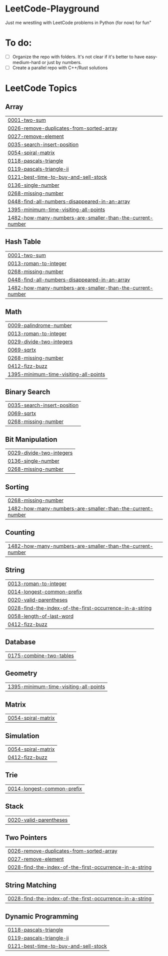 # LeetCode-Playground
Just me wrestling with LeetCode problems in Python (for now)  for fun"

# To do:
- [ ] Organize the repo with folders. It's not clear if it's better to have easy-medium-hard or just by numbers.
- [ ] Create a parallel repo with C++/Rust solutions
<!---LeetCode Topics Start-->
# LeetCode Topics
## Array
|  |
| ------- |
| [0001-two-sum](https://github.com/JMarOve/LeetCode-Playground/tree/master/0001-two-sum) |
| [0026-remove-duplicates-from-sorted-array](https://github.com/JMarOve/LeetCode-Playground/tree/master/0026-remove-duplicates-from-sorted-array) |
| [0027-remove-element](https://github.com/JMarOve/LeetCode-Playground/tree/master/0027-remove-element) |
| [0035-search-insert-position](https://github.com/JMarOve/LeetCode-Playground/tree/master/0035-search-insert-position) |
| [0054-spiral-matrix](https://github.com/JMarOve/LeetCode-Playground/tree/master/0054-spiral-matrix) |
| [0118-pascals-triangle](https://github.com/JMarOve/LeetCode-Playground/tree/master/0118-pascals-triangle) |
| [0119-pascals-triangle-ii](https://github.com/JMarOve/LeetCode-Playground/tree/master/0119-pascals-triangle-ii) |
| [0121-best-time-to-buy-and-sell-stock](https://github.com/JMarOve/LeetCode-Playground/tree/master/0121-best-time-to-buy-and-sell-stock) |
| [0136-single-number](https://github.com/JMarOve/LeetCode-Playground/tree/master/0136-single-number) |
| [0268-missing-number](https://github.com/JMarOve/LeetCode-Playground/tree/master/0268-missing-number) |
| [0448-find-all-numbers-disappeared-in-an-array](https://github.com/JMarOve/LeetCode-Playground/tree/master/0448-find-all-numbers-disappeared-in-an-array) |
| [1395-minimum-time-visiting-all-points](https://github.com/JMarOve/LeetCode-Playground/tree/master/1395-minimum-time-visiting-all-points) |
| [1482-how-many-numbers-are-smaller-than-the-current-number](https://github.com/JMarOve/LeetCode-Playground/tree/master/1482-how-many-numbers-are-smaller-than-the-current-number) |
## Hash Table
|  |
| ------- |
| [0001-two-sum](https://github.com/JMarOve/LeetCode-Playground/tree/master/0001-two-sum) |
| [0013-roman-to-integer](https://github.com/JMarOve/LeetCode-Playground/tree/master/0013-roman-to-integer) |
| [0268-missing-number](https://github.com/JMarOve/LeetCode-Playground/tree/master/0268-missing-number) |
| [0448-find-all-numbers-disappeared-in-an-array](https://github.com/JMarOve/LeetCode-Playground/tree/master/0448-find-all-numbers-disappeared-in-an-array) |
| [1482-how-many-numbers-are-smaller-than-the-current-number](https://github.com/JMarOve/LeetCode-Playground/tree/master/1482-how-many-numbers-are-smaller-than-the-current-number) |
## Math
|  |
| ------- |
| [0009-palindrome-number](https://github.com/JMarOve/LeetCode-Playground/tree/master/0009-palindrome-number) |
| [0013-roman-to-integer](https://github.com/JMarOve/LeetCode-Playground/tree/master/0013-roman-to-integer) |
| [0029-divide-two-integers](https://github.com/JMarOve/LeetCode-Playground/tree/master/0029-divide-two-integers) |
| [0069-sqrtx](https://github.com/JMarOve/LeetCode-Playground/tree/master/0069-sqrtx) |
| [0268-missing-number](https://github.com/JMarOve/LeetCode-Playground/tree/master/0268-missing-number) |
| [0412-fizz-buzz](https://github.com/JMarOve/LeetCode-Playground/tree/master/0412-fizz-buzz) |
| [1395-minimum-time-visiting-all-points](https://github.com/JMarOve/LeetCode-Playground/tree/master/1395-minimum-time-visiting-all-points) |
## Binary Search
|  |
| ------- |
| [0035-search-insert-position](https://github.com/JMarOve/LeetCode-Playground/tree/master/0035-search-insert-position) |
| [0069-sqrtx](https://github.com/JMarOve/LeetCode-Playground/tree/master/0069-sqrtx) |
| [0268-missing-number](https://github.com/JMarOve/LeetCode-Playground/tree/master/0268-missing-number) |
## Bit Manipulation
|  |
| ------- |
| [0029-divide-two-integers](https://github.com/JMarOve/LeetCode-Playground/tree/master/0029-divide-two-integers) |
| [0136-single-number](https://github.com/JMarOve/LeetCode-Playground/tree/master/0136-single-number) |
| [0268-missing-number](https://github.com/JMarOve/LeetCode-Playground/tree/master/0268-missing-number) |
## Sorting
|  |
| ------- |
| [0268-missing-number](https://github.com/JMarOve/LeetCode-Playground/tree/master/0268-missing-number) |
| [1482-how-many-numbers-are-smaller-than-the-current-number](https://github.com/JMarOve/LeetCode-Playground/tree/master/1482-how-many-numbers-are-smaller-than-the-current-number) |
## Counting
|  |
| ------- |
| [1482-how-many-numbers-are-smaller-than-the-current-number](https://github.com/JMarOve/LeetCode-Playground/tree/master/1482-how-many-numbers-are-smaller-than-the-current-number) |
## String
|  |
| ------- |
| [0013-roman-to-integer](https://github.com/JMarOve/LeetCode-Playground/tree/master/0013-roman-to-integer) |
| [0014-longest-common-prefix](https://github.com/JMarOve/LeetCode-Playground/tree/master/0014-longest-common-prefix) |
| [0020-valid-parentheses](https://github.com/JMarOve/LeetCode-Playground/tree/master/0020-valid-parentheses) |
| [0028-find-the-index-of-the-first-occurrence-in-a-string](https://github.com/JMarOve/LeetCode-Playground/tree/master/0028-find-the-index-of-the-first-occurrence-in-a-string) |
| [0058-length-of-last-word](https://github.com/JMarOve/LeetCode-Playground/tree/master/0058-length-of-last-word) |
| [0412-fizz-buzz](https://github.com/JMarOve/LeetCode-Playground/tree/master/0412-fizz-buzz) |
## Database
|  |
| ------- |
| [0175-combine-two-tables](https://github.com/JMarOve/LeetCode-Playground/tree/master/0175-combine-two-tables) |
## Geometry
|  |
| ------- |
| [1395-minimum-time-visiting-all-points](https://github.com/JMarOve/LeetCode-Playground/tree/master/1395-minimum-time-visiting-all-points) |
## Matrix
|  |
| ------- |
| [0054-spiral-matrix](https://github.com/JMarOve/LeetCode-Playground/tree/master/0054-spiral-matrix) |
## Simulation
|  |
| ------- |
| [0054-spiral-matrix](https://github.com/JMarOve/LeetCode-Playground/tree/master/0054-spiral-matrix) |
| [0412-fizz-buzz](https://github.com/JMarOve/LeetCode-Playground/tree/master/0412-fizz-buzz) |
## Trie
|  |
| ------- |
| [0014-longest-common-prefix](https://github.com/JMarOve/LeetCode-Playground/tree/master/0014-longest-common-prefix) |
## Stack
|  |
| ------- |
| [0020-valid-parentheses](https://github.com/JMarOve/LeetCode-Playground/tree/master/0020-valid-parentheses) |
## Two Pointers
|  |
| ------- |
| [0026-remove-duplicates-from-sorted-array](https://github.com/JMarOve/LeetCode-Playground/tree/master/0026-remove-duplicates-from-sorted-array) |
| [0027-remove-element](https://github.com/JMarOve/LeetCode-Playground/tree/master/0027-remove-element) |
| [0028-find-the-index-of-the-first-occurrence-in-a-string](https://github.com/JMarOve/LeetCode-Playground/tree/master/0028-find-the-index-of-the-first-occurrence-in-a-string) |
## String Matching
|  |
| ------- |
| [0028-find-the-index-of-the-first-occurrence-in-a-string](https://github.com/JMarOve/LeetCode-Playground/tree/master/0028-find-the-index-of-the-first-occurrence-in-a-string) |
## Dynamic Programming
|  |
| ------- |
| [0118-pascals-triangle](https://github.com/JMarOve/LeetCode-Playground/tree/master/0118-pascals-triangle) |
| [0119-pascals-triangle-ii](https://github.com/JMarOve/LeetCode-Playground/tree/master/0119-pascals-triangle-ii) |
| [0121-best-time-to-buy-and-sell-stock](https://github.com/JMarOve/LeetCode-Playground/tree/master/0121-best-time-to-buy-and-sell-stock) |
<!---LeetCode Topics End-->
